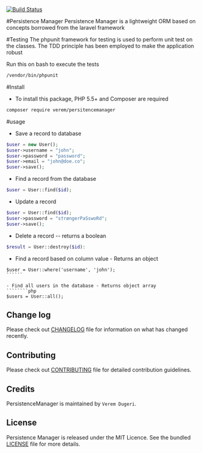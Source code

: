 
[![Build Status](https://travis-ci.org/andela-vdugeri/PersistenceManager.png?branch=master)](http://travis-ci.org/andela-vdugeri/PersistenceManager)

#Persistence Manager
Persistence Manager is a lightweight ORM based on concepts
borrowed from the laravel framework


#Testing
 The phpunit framework for testing is used to perform
 unit test on the classes. The TDD principle has been
 employed to make the application robust

 Run this on bash to execute the tests
 ```````bash
 /vendor/bin/phpunit
`````````

#Install

- To install this package, PHP 5.5+ and Composer are required

````bash
composer require verem/persitencemanager
``````

#usage

- Save a record to database

````````php
$user = new User();
$user->username = "john";
$user->password = "password";
$user->email = "john@doe.co";
$user->save();
`````````
- Find a record from the database

``````php
$user = User::find($id);
``````
- Update a record

``````php
$user = User::find($id);
$user->password = "s†røngerPaSswoRd";
$user->save();
``````
- Delete a record -- returns a boolean

````````php
$result = User::destroy($id):
````````

- Find a record based on column value - Returns an object

```````
$user = User::where('username', 'john');
``````

- Find all users in the database - Returns object array
````````php
$users = User::all();
````````

## Change log
Please check out [CHANGELOG](CHANGELOG.md) file for information on what has changed recently.

## Contributing
Please check out [CONTRIBUTING](CONTRIBUTING.md) file for detailed contribution guidelines.

## Credits
PersistenceManager is maintained by `Verem Dugeri`.

## License
Persistence Manager is released under the MIT Licence. See the bundled [LICENSE](LICENSE.md) file for more details.



